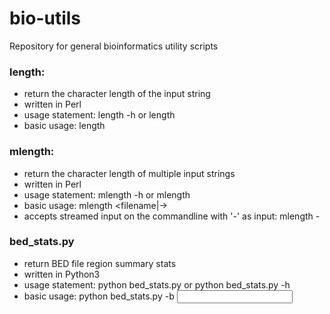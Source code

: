 # bio-utils
Repository for general bioinformatics utility scripts

### length:
- return the character length of the input string
- written in Perl
- usage statement: length -h or length
- basic usage: length <string>

### mlength:
- return the character length of multiple input strings
- written in Perl
- usage statement: mlength -h or mlength
- basic usage: mlength <filename|->
- accepts streamed input on the commandline with '-' as input: mlength -

### bed_stats.py
- return BED file region summary stats
- written in Python3
- usage statement: python bed_stats.py or python bed_stats.py -h
- basic usage: python bed_stats.py -b <input BED file>
